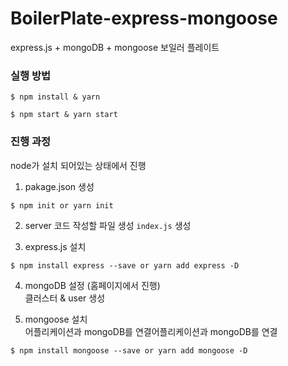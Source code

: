 # BoilerPlate-express-mongoose
express.js + mongoDB + mongoose 보일러 플레이트

### 실행 방법

```
$ npm install & yarn
```

```
$ npm start & yarn start
```

### 진행 과정

node가 설치 되어있는 상태에서 진행

1. pakage.json 생성

  ```
  $ npm init or yarn init
  ```

2. server 코드 작성할 파일 생성
`index.js` 생성

3. express.js 설치

  ```
  $ npm install express --save or yarn add express -D
  ```

4. mongoDB 설정 (홈페이지에서 진행) <br>
클러스터 & user 생성

5. mongoose 설치<br>
어플리케이션과 mongoDB를 연결어플리케이션과 mongoDB를 연결

  ```
  $ npm install mongoose --save or yarn add mongoose -D
  ```

